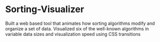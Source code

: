# Sorting-Visualizer
Built a web based tool that animates how sorting algorithms modify and organize a set of data.
Visualized six of the well-known algorithms in variable data sizes and visualization speed using CSS transitions

